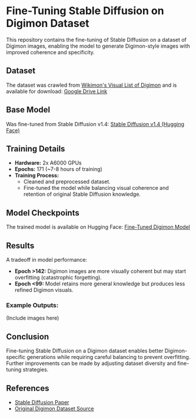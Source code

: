 # Fine-Tuning Stable Diffusion on Digimon Dataset

This repository contains the fine-tuning of Stable Diffusion on a dataset of Digimon images, enabling the model to generate Digimon-style images with improved coherence and specificity.

## Dataset

The dataset was crawled from [Wikimon's Visual List of Digimon](https://wikimon.net/Visual_List_of_Digimon) and is available for download:
[Google Drive Link](https://drive.google.com/drive/folders/1tmcdsoX67NvmAgtmGJgo6kb3N6SlJeLu)

## Base Model

Was fine-tuned from Stable Diffusion v1.4:
[Stable Diffusion v1.4 (Hugging Face)](https://huggingface.co/CompVis/stable-diffusion-v-1-4-original/blob/main/sd-v1-4-full-ema.ckpt)

## Training Details

- **Hardware:** 2x A6000 GPUs
- **Epochs:** 171 (~7-8 hours of training)
- **Training Process:**
  - Cleaned and preprocessed dataset.
  - Fine-tuned the model while balancing visual coherence and retention of original Stable Diffusion knowledge.

## Model Checkpoints

The trained model is available on Hugging Face:
[Fine-Tuned Digimon Model](https://huggingface.co/tmar5)

## Results

A tradeoff in model performance:
- **Epoch >142:** Digimon images are more visually coherent but may start overfitting (catastrophic forgetting).
- **Epoch <99:** Model retains more general knowledge but produces less refined Digimon visuals.

### Example Outputs:
(Include images here)

## Conclusion
Fine-tuning Stable Diffusion on a Digimon dataset enables better Digimon-specific generations while requiring careful balancing to prevent overfitting. Further improvements can be made by adjusting dataset diversity and fine-tuning strategies.

## References
- [Stable Diffusion Paper](https://arxiv.org/abs/2112.10752)
- [Original Digimon Dataset Source](https://wikimon.net/Visual_List_of_Digimon)


